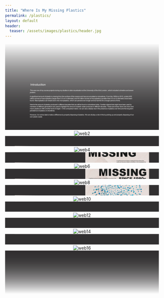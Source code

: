 ```yaml
---
title: "Where Is My Missing Plastics"
permalink: /plastics/
layout: default
header:
  teaser: /assets/images/plastics/header.jpg
---
```

<div style="text-align: center;">
  <img src="/assets/images/plastics/web1.jpg" alt="web1">
  <img src="/assets/images/plastics/web2.jpg" alt="web2">
   <img src="/assets/images/plastics/web3.jpg" alt="web3">
   <img src="/assets/images/plastics/web4.jpg" alt="web4">
   <img src="/assets/images/plastics/web5.jpg" alt="web5">
   <img src="/assets/images/plastics/web6.jpg" alt="web6">
   <img src="/assets/images/plastics/web7.jpg" alt="web7">
   <img src="/assets/images/plastics/web8.jpg" alt="web8">
     <img src="/assets/images/plastics/web9.jpg" alt="web9">
     <img src="/assets/images/plastics/web10.jpg" alt="web10">
 <img src="/assets/images/plastics/web11.jpg" alt="web11">
  <img src="/assets/images/plastics/web12.jpg" alt="web12">
   <img src="/assets/images/plastics/web13.jpg" alt="web13">
   <img src="/assets/images/plastics/web14.jpg" alt="web14">
   <img src="/assets/images/plastics/web15.jpg" alt="web15">
   <img src="/assets/images/plastics/web16.jpg" alt="web16">
   <img src="/assets/images/plastics/web17.jpg" alt="web17">
</div>
